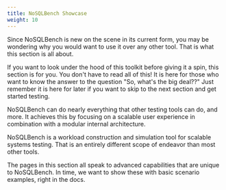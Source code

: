 ```yaml
---
title: NoSQLBench Showcase
weight: 10
---
```


Since NoSQLBench is new on the scene in its current form, you may be wondering
why you would want to use it over any other tool. That is what this section is all
about.

If you want to look under the hood of this toolkit before giving it a spin,
this section is for you. You don't have to read all of this! It is here for those
who want to know the answer to the question "So, what's the big deal??"
Just remember it is here for later if you want to skip to the next section and get
started testing.

NoSQLBench can do nearly everything that other testing tools can do, and more. It
achieves this by focusing on a scalable user experience in combination with a
modular internal architecture.

NoSQLBench is a workload construction and simulation tool for scalable systems
testing. That is an entirely different scope of endeavor than most other tools.

The pages in this section all speak to advanced capabilities that are unique
to NoSQLBench. In time, we want to show these with basic scenario examples, right
in the docs.
